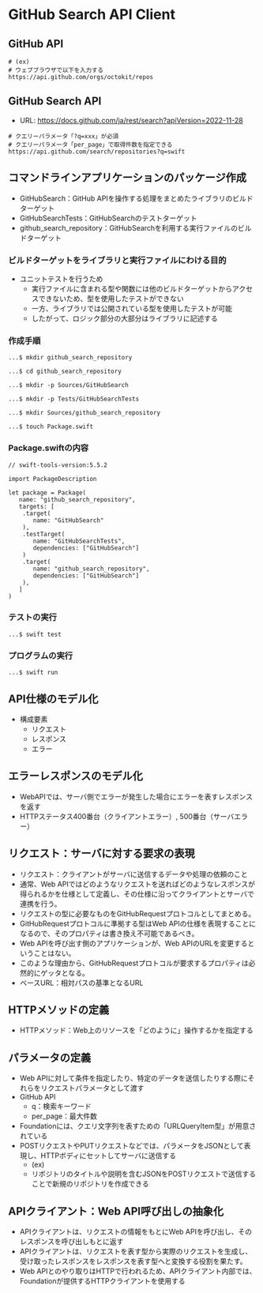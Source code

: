 # GitHub Search API Client

## GitHub API
```
# (ex)
# ウェブブラウザで以下を入力する
https://api.github.com/orgs/octokit/repos
```

## GitHub Search API
- URL: https://docs.github.com/ja/rest/search?apiVersion=2022-11-28

```
# クエリーパラメータ「?q=xxx」が必須
# クエリーパラメータ「per_page」で取得件数を指定できる
https://api.github.com/search/repositories?q=swift
```

## コマンドラインアプリケーションのパッケージ作成
- GitHubSearch：GitHub APIを操作する処理をまとめたライブラリのビルドターゲット
- GitHubSearchTests：GitHubSearchのテストターゲット
- github_search_repository：GitHubSearchを利用する実行ファイルのビルドターゲット

### ビルドターゲットをライブラリと実行ファイルにわける目的
- ユニットテストを行うため
    - 実行ファイルに含まれる型や関数には他のビルドターゲットからアクセスできないため、型を使用したテストができない
    - 一方、ライブラリでは公開されている型を使用したテストが可能
    - したがって、ロジック部分の大部分はライブラリに記述する

### 作成手順
```
...$ mkdir github_search_repository

...$ cd github_search_repository

...$ mkdir -p Sources/GitHubSearch

...$ mkdir -p Tests/GitHubSearchTests

...$ mkdir Sources/github_search_repository

...$ touch Package.swift
```

### Package.swiftの内容
```
// swift-tools-version:5.5.2

import PackageDescription

let package = Package(
   name: "github_search_repository",
   targets: [
    .target(
       name: "GitHubSearch"
    ),
    .testTarget(
       name: "GitHubSearchTests",
       dependencies: ["GitHubSearch"]
    )
    .target(
       name: "github_search_repository",
       dependencies: ["GitHubSearch"]
    ),
   ]
)
```

### テストの実行
```
...$ swift test
```

### プログラムの実行
```
...$ swift run
```

## API仕様のモデル化
- 構成要素
    - リクエスト
    - レスポンス
    - エラー

## エラーレスポンスのモデル化
- WebAPIでは、サーバ側でエラーが発生した場合にエラーを表すレスポンスを返す
- HTTPステータス400番台（クライアントエラー）, 500番台（サーバエラー）

## リクエスト：サーバに対する要求の表現
- リクエスト：クライアントがサーバに送信するデータや処理の依頼のこと
- 通常、Web APIではどのようなリクエストを送ればどのようなレスポンスが得られるかを仕様として定義し、その仕様に沿ってクライアントとサーバで連携を行う。
- リクエストの型に必要なものをGitHubRequestプロトコルとしてまとめる。
- GitHubRequestプロトコルに準拠する型はWeb APIの仕様を表現することになるので、そのプロパティは書き換え不可能であるべき。
- Web APIを呼び出す側のアプリケーションが、Web APIのURLを変更するということはない。
- このような理由から、GitHubRequestプロトコルが要求するプロパティは必然的にゲッタとなる。
- ベースURL：相対パスの基準となるURL

## HTTPメソッドの定義
- HTTPメソッド：Web上のリソースを「どのように」操作するかを指定する

## パラメータの定義
- Web APIに対して条件を指定したり、特定のデータを送信したりする際にそれらをリクエストパラメータとして渡す
- GitHub API
    - q：検索キーワード
    - per_page：最大件数
- Foundationには、クエリ文字列を表すための「URLQueryItem型」が用意されている
- POSTリクエストやPUTリクエストなどでは、パラメータをJSONとして表現し、HTTPボディにセットしてサーバに送信する
    - (ex)
    - リポジトリのタイトルや説明を含むJSONをPOSTリクエストで送信することで新規のリポジトリを作成できる



## APIクライアント：Web API呼び出しの抽象化
- APIクライアントは、リクエストの情報をもとにWeb APIを呼び出し、そのレスポンスを呼び出しもとに返す
- APIクライアントは、リクエストを表す型から実際のリクエストを生成し、受け取ったレスポンスをレスポンスを表す型へと変換する役割を果たす。
- Web APIとのやり取りはHTTPで行われるため、APIクライアント内部では、Foundationが提供するHTTPクライアントを使用する
